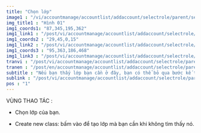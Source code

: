 ```yaml
---
title: "Chọn lớp"
image1 : "/vi/accountmanage/accountlist/addaccount/selectrole/parent/selectclass/_2.png"
img_title1 : "Hình 01"
img1_coords1: "87,345,195,362"
img1_link1 : "/post/vi/accountmanage/accountlist/addaccount/selectrole/parent/selectclass/step35_create_new_class/"
img1_coords2 : "29,45,0,15"
img1_link2 : "/post/vi/accountmanage/accountlist/addaccount/selectrole/parent/step32_select_class/"
img1_coords3 : "95,363,186,468"
img1_link3 : "/post/vi/accountmanage/accountlist/addaccount/selectrole/parent/step36_infomation_parent_1/"
tranvi : "/post/vi/accountmanage/accountlist/addaccount/selectrole/parent/selectclass/step34_2_1/"
tranen : "/post/en/accountmanage/accountlist/addaccount/selectrole/parent/selectclass/step34_2_1/"
subtitle : "Nếu bạn thấy lớp bạn cần ở đây, bạn có thể bỏ qua bước kế tiếp"
sublink : "/post/vi/accountmanage/accountlist/addaccount/selectrole/parent/step36_infomation_parent_1/"
pos : "1"
---
```

VÙNG THAO TÁC : 

- Chọn lớp của bạn.

- Create new class: bấm vào để tạo lớp mà bạn cần khi không tìm thấy nó.